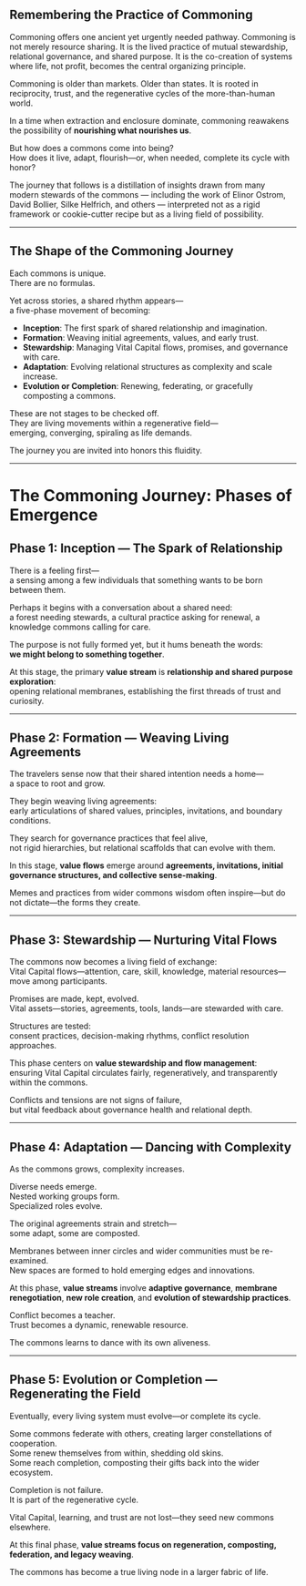 ## Remembering the Practice of Commoning

Commoning offers one ancient yet urgently needed pathway. Commoning is not merely resource sharing. It is the lived practice of mutual stewardship, relational governance, and shared purpose. It is the co-creation of systems where life, not profit, becomes the central organizing principle.

Commoning is older than markets. Older than states. It is rooted in reciprocity, trust, and the regenerative cycles of the more-than-human world.

In a time when extraction and enclosure dominate, commoning reawakens the possibility of **nourishing what nourishes us**.

But how does a commons come into being?  
How does it live, adapt, flourish—or, when needed, complete its cycle with honor?

The journey that follows is a distillation of insights drawn from many modern stewards of the commons — including the work of Elinor Ostrom, David Bollier, Silke Helfrich, and others — interpreted not as a rigid framework or cookie-cutter recipe but as a living field of possibility.

---

## The Shape of the Commoning Journey

Each commons is unique.  
There are no formulas.

Yet across stories, a shared rhythm appears—  
a five-phase movement of becoming:

- **Inception**: The first spark of shared relationship and imagination.
- **Formation**: Weaving initial agreements, values, and early trust.
- **Stewardship**: Managing Vital Capital flows, promises, and governance with care.
- **Adaptation**: Evolving relational structures as complexity and scale increase.
- **Evolution or Completion**: Renewing, federating, or gracefully composting a commons.

These are not stages to be checked off.  
They are living movements within a regenerative field—  
emerging, converging, spiraling as life demands.

The journey you are invited into honors this fluidity.

---

# The Commoning Journey: Phases of Emergence

## Phase 1: Inception — The Spark of Relationship

There is a feeling first—  
a sensing among a few individuals that something wants to be born between them.

Perhaps it begins with a conversation about a shared need:  
a forest needing stewards, a cultural practice asking for renewal, a knowledge commons calling for care.

The purpose is not fully formed yet, but it hums beneath the words:  
**we might belong to something together**.

At this stage, the primary **value stream** is **relationship and shared purpose exploration**:  
opening relational membranes, establishing the first threads of trust and curiosity.

---

## Phase 2: Formation — Weaving Living Agreements

The travelers sense now that their shared intention needs a home—  
a space to root and grow.

They begin weaving living agreements:  
early articulations of shared values, principles, invitations, and boundary conditions.

They search for governance practices that feel alive,  
not rigid hierarchies, but relational scaffolds that can evolve with them.

In this stage, **value flows** emerge around **agreements, invitations, initial governance structures, and collective sense-making**.

Memes and practices from wider commons wisdom often inspire—but do not dictate—the forms they create.

---

## Phase 3: Stewardship — Nurturing Vital Flows

The commons now becomes a living field of exchange:  
Vital Capital flows—attention, care, skill, knowledge, material resources—move among participants.

Promises are made, kept, evolved.  
Vital assets—stories, agreements, tools, lands—are stewarded with care.

Structures are tested:  
consent practices, decision-making rhythms, conflict resolution approaches.

This phase centers on **value stewardship and flow management**:  
ensuring Vital Capital circulates fairly, regeneratively, and transparently within the commons.

Conflicts and tensions are not signs of failure,  
but vital feedback about governance health and relational depth.

---

## Phase 4: Adaptation — Dancing with Complexity

As the commons grows, complexity increases.

Diverse needs emerge.  
Nested working groups form.  
Specialized roles evolve.

The original agreements strain and stretch—  
some adapt, some are composted.

Membranes between inner circles and wider communities must be re-examined.  
New spaces are formed to hold emerging edges and innovations.

At this phase, **value streams** involve **adaptive governance**, **membrane renegotiation**, **new role creation**, and **evolution of stewardship practices**.

Conflict becomes a teacher.  
Trust becomes a dynamic, renewable resource.

The commons learns to dance with its own aliveness.

---

## Phase 5: Evolution or Completion — Regenerating the Field

Eventually, every living system must evolve—or complete its cycle.

Some commons federate with others, creating larger constellations of cooperation.  
Some renew themselves from within, shedding old skins.  
Some reach completion, composting their gifts back into the wider ecosystem.

Completion is not failure.  
It is part of the regenerative cycle.

Vital Capital, learning, and trust are not lost—they seed new commons elsewhere.

At this final phase, **value streams focus on regeneration, composting, federation, and legacy weaving**.

The commons has become a true living node in a larger fabric of life.